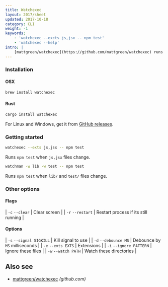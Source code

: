 ```yaml
---
title: Watchexec
layout: 2017/sheet
updated: 2017-10-18
category: CLI
weight: -1
keywords:
    - 'watchexec --excts js,jsx -- npm test'
    - 'watchexec --help'
intro: |
    [mattgreen/watchexec](https://github.com/mattgreen/watchexec) runs commands whenever certain files change.
---
```


### Installation

#### OSX

```bash
brew install watchexec
```

#### Rust

```bash
cargo install watchexec
```

For Linux and Windows, get it from [GitHub releases](https://github.com/mattgreen/watchexec).

### Getting started

```bash
watchexec --exts js,jsx -- npm test
```

Runs `npm test` when `js,jsx` files change.

```bash
watchman -w lib -w test -- npm test
```

Runs `npm test` when `lib/` and `test/` files change.

### Other options

#### Flags

| `-c` `--clear` | Clear screen |
| `-r` `--restart` | Restart process if its still running |

#### Options

| `-s` `--signal SIGKILL` | Kill signal to use |
| `-d` `--debounce MS` | Debounce by `MS` milliseconds |
| `-e` `--exts EXTS` | Extensions |
| `-i` `--ignore PATTERN` | Ignore these files |
| `-w` `--watch PATH` | Watch these directories |

## Also see

-   [mattgreen/watchexec](https://github.com/mattgreen/watchexec) _(github.com)_
